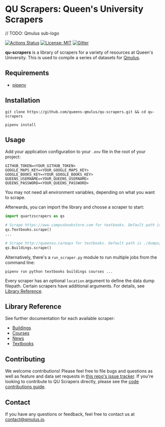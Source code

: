 # QU Scrapers: Queen's University Scrapers

// TODO: Qmulus sub-logo

[![Actions Status](https://github.com/queens-qmulus/qu-scrapers/workflows/Python%20application/badge.svg)](https://github.com/queens-qmulus/qu-scrapers/actions)
[![License: MIT](https://img.shields.io/badge/License-MIT-yellow.svg)](https://opensource.org/licenses/MIT)
[![Gitter](https://img.shields.io/gitter/room/queens-qmulus/community)](https://gitter.im/queens-qmulus/community)

**qu-scrapers** is a library of scrapers for a variety of resources at Queen's University. This is used to compile a series of datasets for [Qmulus](https://github.com/queens-qmulus/qmulus).

## Requirements
- [pipenv](https://github.com/pypa/pipenv)

## Installation

```
git clone https://github.com/queens-qmulus/qu-scrapers.git && cd qu-scrapers

pipenv install
```

## Usage
Add your application configuration to your `.env` file in the root of your project:

```
GITHUB_TOKEN=<YOUR_GITHUB_TOKEN>
GOOGLE_MAPS_KEY=<YOUR_GOOGLE_MAPS_KEY>
GOOGLE_BOOKS_KEY=<YOUR_GOOGLE_BOOKS_KEY>
QUEENS_USERNAME=<YOUR_QUEENS_USERNAME>
QUEENS_PASSWORD=<YOUR_QUEENS_PASSWORD>
```

You may not need all environment variables, depending on what you want to scrape.

Afterwards, you can import the library and choose a scraper to start:

```python
import quartzscrapers as qs

# Scrape https://www.campusbookstore.com for textbooks. Default path is './dumps/textbooks'
qs.Textbooks.scrape()
...

# Scrape http://queensu.ca/maps for textbooks. Default path is ./dumps/buildings'
qs.Buildings.scrape()
```

Alternatively, there's a `run_scraper.py` module to run multiple jobs from the command line:

`pipenv run python textbooks buildings courses ...`

Every scraper has an optional `location` argument to define the data dump filepath. Certain scrapers have additional arguments. For details, see [Library Reference](#library-reference).

## Library Reference

See further documentation for each available scraper:

- [Buildings](quartzscrapers/scrapers/buildings/README.md)
- [Courses](quartzscrapers/scrapers/courses/README.md)
- [News](quartzscrapers/scrapers/news/README.md)
- [Textbooks](quartzscrapers/scrapers/textbooks/README.md)

## Contributing
We welcome contributions! Please feel free to file bugs and questions as well as feature and data set requests in [this repo's issue tracker](https://github.com/queens-qmulus/qu-scrapers/issues).
If you're looking to contribute to QU Scrapers directly, please see the [code contributions guide](CONTRIBUTING.md).

## Contact
If you have any questions or feedback, feel free to contact us at contact@qmulus.io.